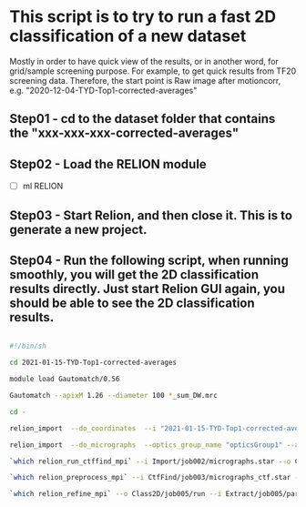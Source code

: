 # This script is to try to run a fast 2D classification of a new dataset
Mostly in order to have quick view of the results, or in another word, for grid/sample screening purpose. For example, to get quick results from TF20 screening data. Therefore, the start point is Raw image after motioncorr, e.g. "2020-12-04-TYD-Top1-corrected-averages"

## Step01 - cd to the dataset folder that contains the "xxx-xxx-xxx-corrected-averages"

## Step02 - Load the RELION module

- [ ] ml RELION

## Step03 - Start Relion, and then close it. This is to generate a new project. 

## Step04 - Run the following script, when running smoothly, you will get the 2D classification results directly. Just start Relion GUI again, you should be able to see the 2D classification results.


```sh

#!/bin/sh

cd 2021-01-15-TYD-Top1-corrected-averages

module load Gautomatch/0.56

Gautomatch --apixM 1.26 --diameter 100 *_sum_DW.mrc

cd -

relion_import  --do_coordinates  --i "2021-01-15-TYD-Top1-corrected-averages/*_automatch.box" --odir Import/job001/ --ofile coords_suffix_automatch.box --pipeline_control Import/job001/

relion_import  --do_micrographs  --optics_group_name "opticsGroup1" --angpix 1.26 --kV 200 --Cs 1.2 --Q0 0.1 --beamtilt_x 0 --beamtilt_y 0 --i "2021-01-15-TYD-Top1-corrected-averages/*_sum_DW.mrc" --odir Import/job002/ --ofile micrographs.star --pipeline_control Import/job002/

`which relion_run_ctffind_mpi` --i Import/job002/micrographs.star --o CtfFind/job003/ --Box 512 --ResMin 30 --ResMax 5 --dFMin 5000 --dFMax 50000 --FStep 500 --dAst 100 --ctffind_exe /data/jianglab-nfs/programs/apps/ctffind-4.1.13/ctffind --ctfWin -1 --is_ctffind4  --fast_search   --pipeline_control CtfFind/job003/

`which relion_preprocess_mpi` --i CtfFind/job003/micrographs_ctf.star --coord_dir Import/job001/ --coord_suffix _automatch.box --part_star Extract/job006/particles.star --part_dir Extract/job004/ --extract --extract_size 200 --norm --bg_radius 75 --white_dust 5 --black_dust 5 --invert_contrast   --pipeline_control Extract/job004/

`which relion_refine_mpi` --o Class2D/job005/run --i Extract/job005/particles.star --dont_combine_weights_via_disc --pool 3 --pad 2  --ctf  --ctf_intact_first_peak  --iter 25 --tau2_fudge 2 --particle_diameter 200 --fast_subsets  --K 50 --flatten_solvent  --zero_mask  --oversampling 1 --psi_step 12 --offset_range 5 --offset_step 2 --norm --scale  --j 2 --gpu "0"  --pipeline_control Class2D/job005/


```
